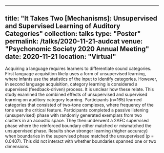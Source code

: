 
---
title: "It Takes Two [Mechanisms]: Unsupervised and Supervised Learning of Auditory Categories"
collection: talks
type: "Poster"
permalink: /talks/2020-11-21-audcat
venue: "Psychonomic Society 2020 Annual Meeting"
date: 2020-11-21
location: "Virtual"
---

Acquiring a language requires learners to differentiate sound categories. First language acquisition likely uses a form of unsupervised learning, where infants use the statistics of the input to identify categories. However, in second language acquisition, category learning is considered a supervised (feedback-driven) process. It is unclear how these relate. This study examined the combined effects of unsupervised and supervised learning on auditory category learning. Participants (n=165) learned categories that consisted of two-tone complexes, where frequency of the tone was the critical feature. Participants completed a passive listening (unsupervised) phase with randomly generated exemplars from two clusters in an acoustic space. They then underwent a 2AFC supervised phase where the reinforced boundary either matched or mismatched the unsupervised phase. Results show stronger learning (higher accuracy) when boundaries in the supervised phase matched the unsupervised (p = 0.0407). This did not interact with whether boundaries spanned one or two dimensions.
